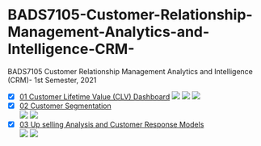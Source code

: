 # BADS7105-Customer-Relationship-Management-Analytics-and-Intelligence-CRM-
BADS7105 Customer Relationship Management Analytics and Intelligence (CRM)- 1st Semester, 2021
- [x] [01 Customer Lifetime Value (CLV) Dashboard](./01%20Customer%20Lifetime%20Value%20(CLV)%20Dashboard)
 [![](https://img.shields.io/badge/-Survey-blue)](#) [![](https://img.shields.io/badge/-Python-green)](#) [![](https://img.shields.io/badge/-Google--Colab-blue)](#) 
- [x] [02 Customer Segmentation](./02%20Customer%20Segmentation)  
[![](https://img.shields.io/badge/-Concept-blue)](#) [![](https://img.shields.io/badge/-Presentation-blue)](#)
- [x] [03 Up selling Analysis and Customer Response Models](./Homework%2003%20-%20Value%20Proposition)  
[![](https://img.shields.io/badge/-Concept-blue)](#) [![](https://img.shields.io/badge/-Presentation-blue)](#)
